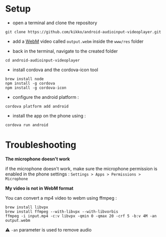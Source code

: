 # Setup

- open a terminal and clone the repository

`git clone https://github.com/kikko/android-audioinput-videoplayer.git`

- add a [WebM](http://www.webmproject.org/) video called `output.webm` inside the `www/res` folder

- back in the terminal, navigate to the created folder

`cd android-audioinput-videoplayer`

- install cordova and the cordova-icon tool

```
brew install node
npm install -g cordova
npm install -g cordova-icon
```

- configure the android platform :

`cordova platform add android`

- install the app on the phone using :

`cordova run android`


# Troubleshooting

**The microphone doesn't work**

if the microphone doesn't work, make sure the microphone permission is enabled
in the phone settings : `Settings > Apps > Permissions > Microphone`

**My video is not in WebM format**

You can convert a mp4 video to webm using ffmpeg :

```
brew install libvpx
brew install ffmpeg --with-libvpx --with-libvorbis
ffmpeg -i input.mp4 -c:v libvpx -qmin 0 -qmax 20 -crf 5 -b:v 4M -an output.webm
```

:warning: `-an` parameter is used to remove audio
